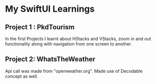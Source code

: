 # My SwiftUI Learnings

## Project 1 : PkdTourism
In the first Projects I learnt about HStacks and VStacks, zoom in and out functionality along with navigation from one screen to another.

## Project 2: WhatsTheWeather
 Api call was made from "openweather.org". Made use of Decodable concept as well.
